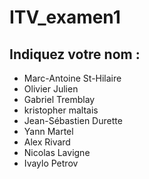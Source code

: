 # ITV_examen1

## Indiquez votre nom : 

- Marc-Antoine St-Hilaire
- Olivier Julien
- Gabriel Tremblay
- kristopher maltais
- Jean-Sébastien Durette
- Yann Martel
- Alex Rivard
- Nicolas Lavigne
- Ivaylo Petrov

